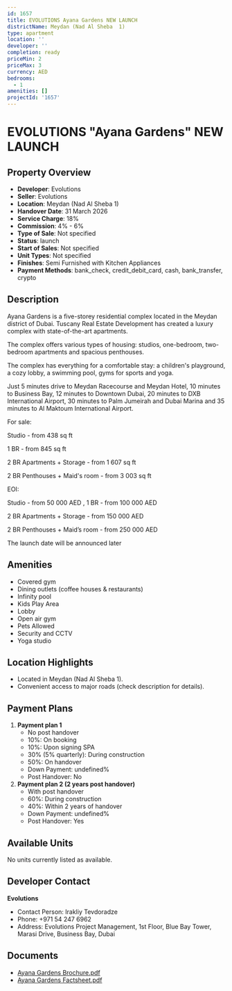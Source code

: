 ```yaml
---
id: 1657
title: EVOLUTIONS Ayana Gardens NEW LAUNCH
districtName: Meydan (Nad Al Sheba  1)
type: apartment
location: ''
developer: ''
completion: ready
priceMin: 2
priceMax: 3
currency: AED
bedrooms:
  - 1
amenities: []
projectId: '1657'
---
```


# EVOLUTIONS "Ayana Gardens" NEW LAUNCH

## Property Overview
- **Developer**: Evolutions
- **Seller**: Evolutions
- **Location**: Meydan (Nad Al Sheba  1)
- **Handover Date**: 31 March 2026
- **Service Charge**: 18%
- **Commission**: 4% - 6%
- **Type of Sale**: Not specified
- **Status**: launch
- **Start of Sales**: Not specified
- **Unit Types**: Not specified
- **Finishes**: Semi Furnished with Kitchen Appliances
- **Payment Methods**: bank_check, credit_debit_card, cash, bank_transfer, crypto

## Description
Ayana Gardens is a five-storey residential complex located in the Meydan district of Dubai. Tuscany Real Estate Development has created a luxury complex with state-of-the-art apartments.

The complex offers various types of housing: studios, one-bedroom, two-bedroom apartments and spacious penthouses.

The complex has everything for a comfortable stay: a children's playground, a cozy lobby, a swimming pool, gyms for sports and yoga.

Just 5 minutes drive to Meydan Racecourse and Meydan Hotel, 10 minutes to Business Bay, 12 minutes to Downtown Dubai, 20 minutes to DXB International Airport, 30 minutes to Palm Jumeirah and Dubai Marina and 35 minutes to Al Maktoum International Airport.

For sale:

Studio - from 438 sq ft

1 BR - from 845 sq ft

2 BR Apartments + Storage - from 1 607 sq ft

2 BR Penthouses + Maid's room - from 3 003 sq ft

EOI:

Studio - from 50 000 AED , 1 BR - from 100 000 AED

2 BR Apartments + Storage - from 150 000 AED

2 BR Penthouses + Maid’s room - from 250 000 AED

The launch date will be announced later

## Amenities
- Covered gym
- Dining outlets  (coffee houses & restaurants)
- Infinity pool
- Kids Play Area
- Lobby
- Open air gym
- Pets Allowed
- Security and CCTV
- Yoga studio

## Location Highlights
- Located in Meydan (Nad Al Sheba  1).
- Convenient access to major roads (check description for details).

## Payment Plans
1. **Payment plan 1**
   - No post handover
   - 10%: On booking
   - 10%: Upon signing SPA
   - 30% (5% quarterly): During construction
   - 50%: On handover
   - Down Payment: undefined%
   - Post Handover: No
2. **Payment plan 2 (2 years post handover)**
   - With post handover
   - 60%: During construction
   - 40%: Within 2 years of handover
   - Down Payment: undefined%
   - Post Handover: Yes

## Available Units
No units currently listed as available.

## Developer Contact
**Evolutions**
- Contact Person: Irakliy Tevdoradze
- Phone: +971 54 247 6962
- Address: Evolutions Project Management, 1st Floor, Blue Bay Tower, Marasi Drive, Business Bay, Dubai

## Documents
- [Ayana Gardens Brochure.pdf](https://cdn.geniemap.net/2024/07/17/5SXQw8NjH9ImfNggQ0qMji6IoecU3Vl8CsjX58he.pdf)
- [Ayana Gardens Factsheet.pdf](https://cdn.geniemap.net/2024/07/17/IQKLljTFfG3Xore52Kt4kxVyrYejsvGcz1Ew9CAp.pdf)
